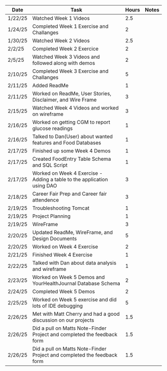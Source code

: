 | Date    | Task                                                                    | Hours | Notes|
|---------|-------------------------------------------------------------------------|-------|------|
| 1/22/25 | Watched Week 1 Videos                                                   | 2.5   | |
| 1/24/25 | Completed Week 1 Exercise and Challanges                                | 2     | |
| 1/30/25 | Watched Week 2 Videos                                                   | 2.5   | |
| 2/2/25  | Completed Week 2 Exercice                                               | 2     | |
| 2/5/25  | Watched Week 3 Videos and followed along with demos                     | 2     | |
| 2/10/25 | Completed Week 3 Exercise and Challanges                                | 5     | |
| 2/11/25 | Added ReadMe                                                            | 1     | |
| 2/11/25 | Worked on ReadMe, User Stories, Disclaimer, and Wire Frame              | 3     | |
| 2/15/25 | Watched Week 4 Videos and worked on wireframe                           | 3     | |
| 2/16/25 | Worked on getting CGM to report glucose readings                        | 1     | |
| 2/16/25 | Talked to Dan(User) about wanted features and Food Databases            | 1     | |
| 2/17/25 | Finished up some Week 4 Demos                                           | 1     | |
| 2/17/25 | Created FoodEntry Table Schema and SQL Script                           | 1     | |
| 2/17/25 | Worked on Week 4 Exercise - Adding a table to the application using DAO | 3     | |
| 2/18/25 | Career Fair Prep and Career fair attendence                             | 3     | |
| 2/19/25 | Troubleshooting Tomcat                                                  | 1     | |
| 2/19/25 | Project Planning                                                        | 1     | |
| 2/19/25 | WireFrame                                                               | 3     | |
| 2/20/25 | Updated ReadMe, WireFrame, and Design Documents                         | 5     | |
| 2/20/25 | Worked on Week 4 Exercise                                               | 2     | |
| 2/21/25 | Finished Week 4 Exercise                                                | 1     | |
| 2/22/25 | Talked with Dan about data analysis and wireframe                       | 1     | |
| 2/23/25 | Worked on Week 5 Demos and YourHealthJournal Database Schema            | 2     | |
| 2/24/25 | Completed Week 5 Demos                                                  | 2     | |
| 2/25/25 | Worked on Week 5 exercise and did lots of IDE debugging                 | 5     | |
| 2/26/25 | Met with Matt Cherry and had a good discussion on our projects          | 1.5   | |
| 2/26/25 | Did a pull on Matts Note-Finder Project and completed the feedback form | 1.5   | |
| 2/26/25 | Did a pull on Matts Note-Finder Project and completed the feedback form | 1.5   | |
